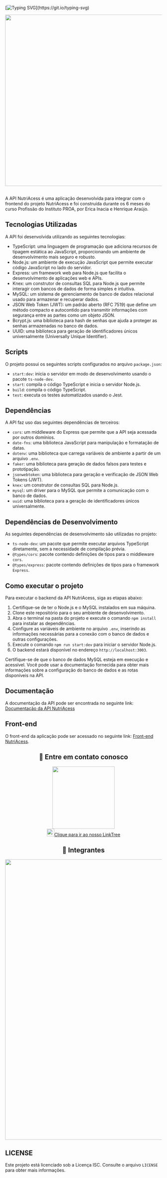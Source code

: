 [![Typing SVG](https://readme-typing-svg.herokuapp.com/?color=F15115&size=35&center=true&vCenter=true&width=1000&lines=Olá!+Bem-vindo(a)+a+NutriAcess!;)](https://git.io/typing-svg)

 
<div align="center">
   <img width="550px" src="https://i.imgur.com/EFisXuC.png"/>
</div>
<br/>

A API NutriAcess é uma aplicação desenvolvida para integrar com o frontend do projeto NutriAcess e foi construída durante os 6 meses do curso Profissão do Instituto PROA, por Erica Inacia e Henrique Araújo.

## Tecnologias Utilizadas

A API foi desenvolvida utilizando as seguintes tecnologias:

- TypeScript: uma linguagem de programação que adiciona recursos de tipagem estática ao JavaScript, proporcionando um ambiente de desenvolvimento mais seguro e robusto.
- Node.js: um ambiente de execução JavaScript que permite executar código JavaScript no lado do servidor.
- Express: um framework web para Node.js que facilita o desenvolvimento de aplicações web e APIs.
- Knex: um construtor de consultas SQL para Node.js que permite interagir com bancos de dados de forma simples e intuitiva.
- MySQL: um sistema de gerenciamento de banco de dados relacional usado para armazenar e recuperar dados.
- JSON Web Token (JWT): um padrão aberto (RFC 7519) que define um método compacto e autocontido para transmitir informações com segurança entre as partes como um objeto JSON.
- Bcrypt.js: uma biblioteca para hash de senhas que ajuda a proteger as senhas armazenadas no banco de dados.
- UUID: uma biblioteca para geração de identificadores únicos universalmente (Universally Unique Identifier).

## Scripts

O projeto possui os seguintes scripts configurados no arquivo `package.json`:

- `start:dev`: inicia o servidor em modo de desenvolvimento usando o pacote `ts-node-dev`.
- `start`: compila o código TypeScript e inicia o servidor Node.js.
- `build`: compila o código TypeScript.
- `test`: executa os testes automatizados usando o Jest.

## Dependências

A API faz uso das seguintes dependências de terceiros:

- `cors`: um middleware do Express que permite que a API seja acessada por outros domínios.
- `date-fns`: uma biblioteca JavaScript para manipulação e formatação de datas.
- `dotenv`: uma biblioteca que carrega variáveis de ambiente a partir de um arquivo `.env`.
- `faker`: uma biblioteca para geração de dados falsos para testes e prototipação.
- `jsonwebtoken`: uma biblioteca para geração e verificação de JSON Web Tokens (JWT).
- `knex`: um construtor de consultas SQL para Node.js.
- `mysql`: um driver para o MySQL que permite a comunicação com o banco de dados.
- `uuid`: uma biblioteca para a geração de identificadores únicos universalmente.

## Dependências de Desenvolvimento

As seguintes dependências de desenvolvimento são utilizadas no projeto:

- `ts-node-dev`: um pacote que permite executar arquivos TypeScript diretamente, sem a necessidade de compilação prévia.
- `@types/cors`: pacote contendo definições de tipos para o middleware `cors`.
- `@types/express`: pacote contendo definições de tipos para o framework `Express`.

## Como executar o projeto

Para executar o backend da API NutriAcess, siga as etapas abaixo:

1. Certifique-se de ter o Node.js e o MySQL instalados em sua máquina.
2. Clone este repositório para o seu ambiente de desenvolvimento.
3. Abra o terminal na pasta do projeto e execute o comando `npm install` para instalar as dependências.
4. Configure as variáveis de ambiente no arquivo `.env`, inserindo as informações necessárias para a conexão com o banco de dados e outras configurações.
5. Execute o comando `npm run start:dev` para iniciar o servidor Node.js.
6. O backend estará disponível no endereço `http://localhost:3003`.

Certifique-se de que o banco de dados MySQL esteja em execução e acessível. Você pode usar a documentação fornecida para obter mais informações sobre a configuração do banco de dados e as rotas disponíveis na API.




## Documentação

A documentação da API pode ser encontrada no seguinte link: [Documentação da API NutriAcess](https://documenter.getpostman.com/view/20353568/2s93zE3LKr)

## Front-end

O front-end da aplicação pode ser acessado no seguinte link: [Front-end NutriAcess](https://github.com/NutriAcess/NutriAcess_Front-end).
<div align="center">
  <h2>🍍 Entre em contato conosco</h2>
</div>

<p align="center">
   <a href="https://linktr.ee/nutriacess_" target="_blank"><img width="200px" src="https://i.imgur.com/i7OAzxg.png" /></a><br>
   <a href="https://linktr.ee/nutriacess_" target="_blank"><img width="24px" src="https://i.imgur.com/xgUMuX1.png"/>Clique para ir ao nosso LinkTree</a>
</p>

   <div align="center">
   <h2>🍌 Integrantes</h2>
     <a href="https://linktr.ee/nutriacess_" target="_blank"><img width="900px" src="https://i.imgur.com/zYjdT4U.png" /></a>
    
</div>
  
</div>

## LICENSE
Este projeto está licenciado sob a Licença ISC. Consulte o arquivo `LICENSE` para obter mais informações.

